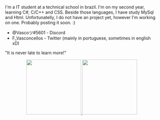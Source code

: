 
I'm a IT student at a technical school in brazil. I'm on my second year, learning C#, C/C++ and CSS. Beside those languages, I have study MySql and Html. 
Unfortunatelly, I do not have an project yet, however I'm working on one. Probably posting it soon. :)

- @Vascoツ#5601 - Discord
- F_Vasconcellos - Twitter (mainly in portuguese, sometimes in english xD)


"It is never late to learn more!"

<div align="center">
  <a href="https://github.com/ItsVasconcellos">
  <img height="180em" src="https://github-readme-stats.vercel.app/api?username=ItsVasconcellos&show_icons=true&theme=dracula&include_all_commits=true&count_private=true"/>
  <img height="180em" src="https://github-readme-stats.vercel.app/api/top-langs/?username=ItsVasconcellos&layout=compact&langs_count=7&theme=dracula"/>
</div>
 
